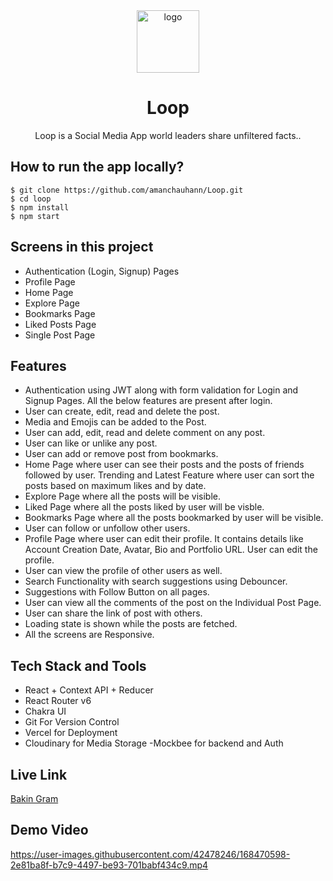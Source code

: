 
<div align="center">
  <img src="https://images.squarespace-cdn.com/content/v1/632aa326ad7703640c313d62/15785037-1a9e-4611-8b67-976056d529bb/LOOP_Logo_BLK_RGB.png" height="100" width="100" alt="logo"/>
  <h1>Loop</h1>
    <p>Loop is a Social Media App world leaders share unfiltered facts..</p>
 </div>

## How to run the app locally?
```
$ git clone https://github.com/amanchauhann/Loop.git
$ cd loop
$ npm install
$ npm start
```

## Screens in this project
- Authentication (Login, Signup) Pages
- Profile Page
- Home Page
- Explore Page
- Bookmarks Page
- Liked Posts Page
- Single Post Page

## Features
- Authentication using JWT along with form validation for Login and Signup Pages. All the below features are present after login.
- User can create, edit, read and delete the post.
- Media and Emojis can be added to the Post.
- User can add, edit, read and delete comment on any post.
- User can like or unlike any post.
- User can add or remove post from bookmarks.
- Home Page where user can see their posts and the posts of friends followed by user. Trending and Latest Feature where user can sort the posts based on maximum likes and by date.
- Explore Page where all the posts will be visible. 
- Liked Page where all the posts liked by user will be visble.
- Bookmarks Page where all the posts bookmarked by user will be visible.
- User can follow or unfollow other users.
- Profile Page where user can edit their profile. It contains details like Account Creation Date, Avatar, Bio and Portfolio URL. User can edit the profile.
- User can view the profile of other users as well.
- Search Functionality with search suggestions using Debouncer.
- Suggestions with Follow Button on all pages.
- User can view all the comments of the post on the Individual Post Page.
- User can share the link of post with others.
- Loading state is shown while the posts are fetched.
- All the screens are Responsive.

## Tech Stack and Tools
- React + Context API + Reducer
- React Router v6
- Chakra UI
- Git For Version Control
- Vercel for Deployment
- Cloudinary for Media Storage
-Mockbee for backend and Auth

## Live Link
[Bakin Gram](https://bakingram.netlify.app/)

## Demo Video


https://user-images.githubusercontent.com/42478246/168470598-2e81ba8f-b7c9-4497-be93-701babf434c9.mp4




